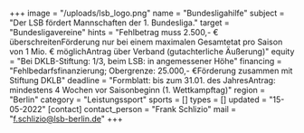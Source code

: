 +++
image = "/uploads/lsb_logo.png"
name = "Bundesligahilfe"
subject = "Der LSB fördert Mannschaften der 1. Bundesliga."
target = "Bundesligavereine"
hints = "Fehlbetrag muss 2.500,- € überschreitenFörderung nur bei einem maximalen Gesamtetat pro Saison von 1 Mio. € möglichAntrag über Verband (gutachterliche Äußerung)"
equity = "Bei DKLB-Stiftung: 1/3, beim LSB: in angemessener Höhe"
financing = "Fehlbedarfsfinanzierung; Obergrenze: 25.000,- €Förderung zusammen mit Stiftung DKLB"
deadline = "Formblatt: bis zum 31.01. des JahresAntrag: mindestens 4 Wochen vor Saisonbeginn (1. Wettkampftag)"
region = "Berlin"
category = "Leistungssport"
sports = []
types = []
updated = "15-05-2022"
[contact]
contact_person = "Frank Schlizio"
mail = "f.schlizio@lsb-berlin.de"
+++